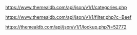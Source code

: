 https://www.themealdb.com/api/json/v1/1/categories.php

https://www.themealdb.com/api/json/v1/1/filter.php?c=Beef

https://themealdb.com/api/json/v1/1/lookup.php?i=52772
